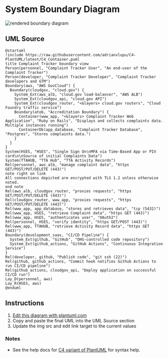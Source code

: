System Boundary Diagram
=======================

![rendered boundary diagram](https://www.plantuml.com/plantuml/png/fLLHRo8t47xdLqnvg8ZKW9fBNwggEW9S4YbHK9RqNav2Nky0epFsrXx3hQhyztgMPQ50JvKg9M36CzzydXb__XXOUOvhq_c1h3QnG5Wnb-7NmS2hRNz9l8fv3EYriuoM-zgj1whmfEp6n38EHhVNKwCilpq_3OnY39nCyr7oLcJHzql1PcA3C7BhqYGhmymh_HKzv2xQGlaADeJRpXHzSBPNrbyMpK_GFGzvIrowQMTe0MrnBTJ0BO1N5_2xLtlC0ZTeN4A-Y3dUxtOlRhV10PGju7xsd83l6kezjGr2vtC6zsupCYuMtIlugmFGUcWnBjqckTNBVbetFW1P5HZNyyat5gIvClcn6nYdYkjS6MLrejSa6ZxT9GOdqViiSrNIFo26qyVlU7iNkIxBRpyQLQ4FlyCXTBSPwhA84Jx9cNm5xDLYGHe2-WrfRF0FDM6N2rUjFHR4YidPThSzEa0x9htjTfk8bySyBipBPynXM9Q6T0qfl5vZNa52VrLaQg9Z2cL2sFLAEsDGSm2znmfGA5PzU8w6gJG8P0DBTGFuQ2tPPVVgbDquxoLkSmdCLS3BCzHi2eMf2xpqMDF9s7aypzyaUU_8_tjdrvdUGpR9KenyrR69ZK78Q6dXnNwnpv-6i245CrhZzPqAM4Wrm7cOFlu1MldYI_BANFGQvLAG9IPb3eKCDSsKkyatcmqVtkvIfhI0XvXtc-LGCss8AtX5xNmHKiGhckERUPZLjR9gYOS3rkSJe5f7u7uo6qnVilJnDXkC9q-JsGHwjxSVhXAcTOpWQRbYwQ0X-xKpD0QqvD3Iu005bgGP2r0U0QtsLIc_jiGhc3rby7F_1g8r608uNg7VKa0GtABVGLlKovfxI_Xyyalllf7q7_-C63ZyD_82UeRLZF7_0cqnJcOkx2P9njeZUy8DXhROh4le_NBxuUOCfPcfVGYC_hrH3OtB02ho2YtBrSC0iP7Xbs4otvpFHnEqGK-B2gYGIAxEYt0vPJkNBUkJYVmEzrQ46jbUe-LvK2h8jNqSZCOmfH8DMMo4w4WLTyzTShmdRgx3oqDsBM-V5oKHGIaGF9Ok43lHiai0SxMRtXO8XZk308gga8qk1dYqZ4k_KyUiLT9tgSNnYzMociRSK5ZL90GgRK18ltitRTltlcT4KjlNnB1oxgjS2bh8SDwBLyiEs8a6mgvAPLEb1lWKyEIv6MDfN0Ng8CwG_aBK6aDOHDE09lY4zwIg-VX4JNRMrqO2QyD7j4LScxy1)

UML Source
----------

```
@startuml
!include https://raw.githubusercontent.com/adrianvlupu/C4-PlantUML/latest/C4_Container.puml
title Complaint Tracker boundary view
Person(personnel, "Complaint Tracker User", "An end-user of the Complaint Tracker")
Person(developer, "Complaint Tracker Developer", "Complaint Tracker developers and GTM")
Boundary(aws, "AWS GovCloud") {
  Boundary(cloudgov, "cloud.gov") {
    System_Ext(aws_alb, "cloud.gov load-balancer", "AWS ALB")
    System_Ext(cloudgov_api, "cloud.gov API")
    System_Ext(cloudgov_router, "<&layers> cloud.gov routers", "Cloud Foundry traffic service")
    Boundary(atob, "Accreditation Boundary") {
      Container(www_app, "<&layers> Complaint Tracker Web Application", "Ruby on Rails", "Displays and collects complaints data. Multiple instances running")
      ContainerDb(app_database, "Complaint Tracker Database", "Postgres", "Stores complaints data.")
    }
  }
}
System(HSES, "HSES", "Single Sign On\nMFA via Time-Based App or PIV card\n\nSource of initial Complaints Data")
System(TTAHUB, "TTA Hub", "TTA Activity Records")
Rel(personnel, aws_alb, "manage complaint data", "https GET/POST/PUT/DELETE (443)")
note right on link
All connections depicted are encrypted with TLS 1.2 unless otherwise noted.
end note
Rel(aws_alb, cloudgov_router, "proxies requests", "https GET/POST/PUT/DELETE (443)")
Rel(cloudgov_router, www_app, "proxies requests", "https GET/POST/PUT/DELETE (443)")
Rel(www_app, app_database, "stores and retrieves data", "tcp (5432)")
Rel(www_app, HSES, "retrieve Complaint data", "https GET (443)")
Rel(www_app, HSES, "authenticates user", "OAuth2")
Rel(personnel, HSES, "verify identity", "https GET/POST (443)")
Rel(www_app, TTAHUB, "retrieve Activity Record data", "https GET (443)")
Boundary(development_saas, "CI/CD Pipeline") {
  System_Ext(github, "GitHub", "OHS-controlled code repository")
  System_Ext(github_actions, "GitHub Actions", "Continuous Integration Service")
}
Rel(developer, github, "Publish code", "git ssh (22)")
Rel(github, github_actions, "Commit hook notifies Github Actions to run CI/CD pipeline")
Rel(github_actions, cloudgov_api, "Deploy application on successful CI/CD run")
Lay_D(personnel, aws)
Lay_R(HSES, aws)
@enduml
```

Instructions
------------

1. [Edit this diagram with plantuml.com](http://www.plantuml.com/plantuml/uml/fLLHRo8t47xdLqnvg8ZKW9fBNwggEW9S4YbHK9RqNav2Nky0epFsrXx3hQhyztgMPQ50JvKg9M36CzzydXb__XXOUOvhq_c1h3QnG5Wnb-7NmS2hRNz9l8fv3EYriuoM-zgj1whmfEp6n38EHhVNKwCilpq_3OnY39nCyr7oLcJHzql1PcA3C7BhqYGhmymh_HKzv2xQGlaADeJRpXHzSBPNrbyMpK_GFGzvIrowQMTe0MrnBTJ0BO1N5_2xLtlC0ZTeN4A-Y3dUxtOlRhV10PGju7xsd83l6kezjGr2vtC6zsupCYuMtIlugmFGUcWnBjqckTNBVbetFW1P5HZNyyat5gIvClcn6nYdYkjS6MLrejSa6ZxT9GOdqViiSrNIFo26qyVlU7iNkIxBRpyQLQ4FlyCXTBSPwhA84Jx9cNm5xDLYGHe2-WrfRF0FDM6N2rUjFHR4YidPThSzEa0x9htjTfk8bySyBipBPynXM9Q6T0qfl5vZNa52VrLaQg9Z2cL2sFLAEsDGSm2znmfGA5PzU8w6gJG8P0DBTGFuQ2tPPVVgbDquxoLkSmdCLS3BCzHi2eMf2xpqMDF9s7aypzyaUU_8_tjdrvdUGpR9KenyrR69ZK78Q6dXnNwnpv-6i245CrhZzPqAM4Wrm7cOFlu1MldYI_BANFGQvLAG9IPb3eKCDSsKkyatcmqVtkvIfhI0XvXtc-LGCss8AtX5xNmHKiGhckERUPZLjR9gYOS3rkSJe5f7u7uo6qnVilJnDXkC9q-JsGHwjxSVhXAcTOpWQRbYwQ0X-xKpD0QqvD3Iu005bgGP2r0U0QtsLIc_jiGhc3rby7F_1g8r608uNg7VKa0GtABVGLlKovfxI_Xyyalllf7q7_-C63ZyD_82UeRLZF7_0cqnJcOkx2P9njeZUy8DXhROh4le_NBxuUOCfPcfVGYC_hrH3OtB02ho2YtBrSC0iP7Xbs4otvpFHnEqGK-B2gYGIAxEYt0vPJkNBUkJYVmEzrQ46jbUe-LvK2h8jNqSZCOmfH8DMMo4w4WLTyzTShmdRgx3oqDsBM-V5oKHGIaGF9Ok43lHiai0SxMRtXO8XZk308gga8qk1dYqZ4k_KyUiLT9tgSNnYzMociRSK5ZL90GgRK18ltitRTltlcT4KjlNnB1oxgjS2bh8SDwBLyiEs8a6mgvAPLEb1lWKyEIv6MDfN0Ng8CwG_aBK6aDOHDE09lY4zwIg-VX4JNRMrqO2QyD7j4LScxy1)
1. Copy and paste the final UML into the UML Source section
1. Update the img src and edit link target to the current values

### Notes

* See the help docs for [C4 variant of PlantUML](https://github.com/RicardoNiepel/C4-PlantUML) for syntax help.

